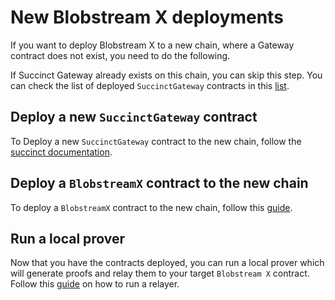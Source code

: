 # New Blobstream X deployments

If you want to deploy Blobstream X to a new chain, where a Gateway 
contract does not exist, you need to do the following.

If Succinct Gateway already exists on this chain, you can skip
this step.
You can check the list of deployed `SuccinctGateway` contracts in this [list](https://docs.succinct.xyz/platform/onchain-integration#succinctgateway).

## Deploy a new `SuccinctGateway` contract

To Deploy a new `SuccinctGateway` contract to the new chain, follow 
the [succinct documentation](https://docs.succinct.xyz/platform/onchain-integration#gateway-deployment).

## Deploy a `BlobstreamX` contract to the new chain

To deploy a `BlobstreamX` contract to the new chain,
follow this [guide](https://github.com/succinctlabs/blobstreamx/blob/main/README.md#blobstreamx-contract-overview).

## Run a local prover

Now that you have the contracts deployed, you can
run a local prover which will generate proofs and relay them to your target `Blobstream X` contract.
Follow this [guide](https://hackmd.io/@succinctlabs/HJE7XRrup) on how to run a relayer.
